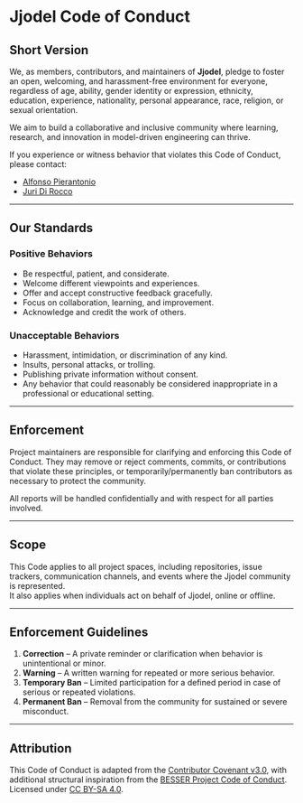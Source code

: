 # Jjodel Code of Conduct

## Short Version
We, as members, contributors, and maintainers of **Jjodel**, pledge to foster an open, welcoming, and harassment-free environment for everyone, regardless of age, ability, gender identity or expression, ethnicity, education, experience, nationality, personal appearance, race, religion, or sexual orientation.

We aim to build a collaborative and inclusive community where learning, research, and innovation in model-driven engineering can thrive.

If you experience or witness behavior that violates this Code of Conduct, please contact:

* [Alfonso Pierantonio](https://github.com/apierantonio)
* [Juri Di Rocco](https://github.com/jdirocco)

---

## Our Standards

### Positive Behaviors
* Be respectful, patient, and considerate.  
* Welcome different viewpoints and experiences.  
* Offer and accept constructive feedback gracefully.  
* Focus on collaboration, learning, and improvement.  
* Acknowledge and credit the work of others.  

### Unacceptable Behaviors
* Harassment, intimidation, or discrimination of any kind.  
* Insults, personal attacks, or trolling.  
* Publishing private information without consent.  
* Any behavior that could reasonably be considered inappropriate in a professional or educational setting.

---

## Enforcement
Project maintainers are responsible for clarifying and enforcing this Code of Conduct. They may remove or reject comments, commits, or contributions that violate these principles, or temporarily/permanently ban contributors as necessary to protect the community.

All reports will be handled confidentially and with respect for all parties involved.

---

## Scope
This Code applies to all project spaces, including repositories, issue trackers, communication channels, and events where the Jjodel community is represented.  
It also applies when individuals act on behalf of Jjodel, online or offline.

---

## Enforcement Guidelines
1. **Correction** – A private reminder or clarification when behavior is unintentional or minor.  
2. **Warning** – A written warning for repeated or more serious behavior.  
3. **Temporary Ban** – Limited participation for a defined period in case of serious or repeated violations.  
4. **Permanent Ban** – Removal from the community for sustained or severe misconduct.

---

## Attribution
This Code of Conduct is adapted from the [Contributor Covenant v3.0](https://www.contributor-covenant.org/version/3/0/), with additional structural inspiration from the [BESSER Project Code of Conduct](https://github.com/BESSER-PEARD).  
Licensed under [CC BY-SA 4.0](https://creativecommons.org/licenses/by-sa/4.0/).